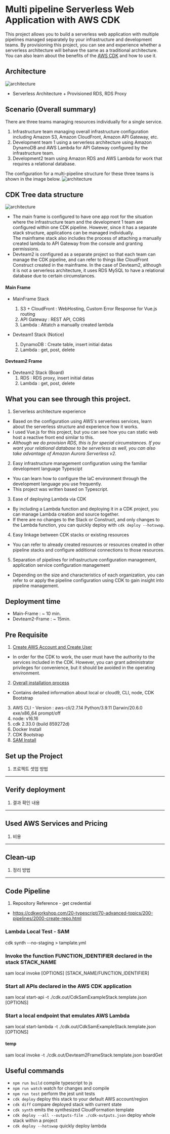 # Multi pipeline Serverless Web Application with AWS CDK
This project allows you to build a serverless web application with multiple pipelines managed separately by your infrastructure and development teams.
By provisioning this project, you can see and experience whether a serverless architecture will behave the same as a traditional architecture.
You can also learn about the benefits of the [AWS CDK](https://aws.amazon.com/ko/cdk/) and how to use it.

## Architecture
![architecture](./resource/demo2-archi.png)
- Serverless Architecture + Provisioned RDS, RDS Proxy

## Scenario (Overall summary)
There are three teams managing resources individually for a single service.
1. Infrastructure team managing overall infrastructure configuration including Amazon S3, Amazon CloudFront, Amazon API Gateway, etc.
2. Development team 1 using a serverless architecture using Amazon DynamoDB and AWS Lambda for API Gateway configured by the infrastructure team.
3. Development2 team using Amazon RDS and AWS Lambda for work that requires a relational database.

The configuration for a multi-pipeline structure for these three teams is shown in the image below.
![architecture](./resource/demo2-pipeline.png)

## CDK Tree data structure
![architecture](./resource/stackTree.png)
- The main frame is configured to have one app root for the situation where the infrastructure team and the development 1 team are configured within one CDK pipeline. However, since it has a separate stack structure, applications can be managed individually.     
The mainframe stack also includes the process of attaching a manually created lambda to API Gateway from the console and granting permissions.
- Devteam2 is configured as a separate project so that each team can manage the CDK pipeline, and can refer to things like CloudFront Construct created in the mainframe. In the case of Devteam2, although it is not a serverless architecture, it uses RDS MySQL to have a relational database due to certain circumstances.

#### Main Frame
- MainFrame Stack
	1. S3 + CloudFront : WebHosting, Custom Error Response for Vue.js routing
	2. API Gateway : REST API, CORS
	3. Lambda : Attatch a manually created lambda

- Devteam1 Stack (Notice)
	1. DynamoDB : Create table, insert initial datas
	2. Lambda : get, post, delete

#### Devteam2 Frame
- Devteam2 Stack (Board)
	1. RDS : RDS proxy, insert initial datas
	2. Lambda : get, post, delete

## What you can see through this project.
1. Serverless architecture experience
- Based on the configuration using AWS's serverless services, learn about the serverless structure and experience how it works.
- I used Vue.js for this project, but you can see how you can static web host a reactive front end similar to this.
- *Although we do provision RDS, this is for special circumstances. If you want your relational database to be serverless as well, you can also take advantage of Amazon Aurora Serverless v2.*
2. Easy infrastructure management configuration using the familiar development language Typescipt
- You can learn how to configure the IaC environment through the development language you use frequently.
- This project was written based on Typescript.
3. Ease of deploying Lambda via CDK
- By including a Lambda function and deploying it in a CDK project, you can manage Lambda creation and source together.
- If there are no changes to the Stack or Construct, and only changes to the Lambda function, you can quickly deploy with `cdk deploy --hotswap`.
4. Easy linkage between CDK stacks or existing resources
- You can refer to already created resources or resources created in other pipeline stacks and configure additional connections to those resources.
5. Separation of pipelines for infrastructure configuration management, application service configuration management
- Depending on the size and characteristics of each organization, you can refer to or apply the pipeline configuration using CDK to gain insight into pipeline management.

## Deployment time
- Main-Frame : ~ 10 min.
- Devteam2-Frame : ~ 15min. 

## Pre Requisite
1. [Create AWS Account and Create User](https://aws.amazon.com/en/resources/create-account/)
- In order for the CDK to work, the user must have the authority to the services included in the CDK. However, you can grant administrator privileges for convenience, but it should be avoided in the operating environment.
2. [Overall installation process](https://aws.amazon.com/en/getting-started/guides/setup-cdk/)
- Contains detailed information about local or cloud9, CLI, node, CDK Bootstrap
3. AWS CLI - Version : aws-cli/2.7.14 Python/3.9.11 Darwin/20.6.0 exe/x86_64 prompt/off
4. node: v16.16
5. cdk 2.33.0 (build 859272d)
6. Docker Install
7. CDK Bootstrap
8. [SAM Install](https://docs.aws.amazon.com/en_us/serverless-application-model/latest/developerguide/serverless-sam-cli-install-mac.html)

## Set up the Project
1. 프로젝트 셋업 방법

----
## Verify deployment
1. 결과 확인 내용

----
## Used AWS Services and Pricing
1. 비용

----
## Clean-up
1. 정리 방법

----
## Code Pipeline
1. Repository Reference - get credential
- https://cdkworkshop.com/20-typescript/70-advanced-topics/200-pipelines/2000-create-repo.html


### Lambda Local Test - SAM
cdk synth --no-staging > tamplate.yml

### Invoke the function FUNCTION_IDENTIFIER declared in the stack STACK_NAME
sam local invoke [OPTIONS] [STACK_NAME/FUNCTION_IDENTIFIER]

### Start all APIs declared in the AWS CDK application
sam local start-api -t ./cdk.out/CdkSamExampleStack.template.json [OPTIONS]

### Start a local endpoint that emulates AWS Lambda
sam local start-lambda -t ./cdk.out/CdkSamExampleStack.template.json [OPTIONS]


#### temp
sam local invoke -t ./cdk.out/Devteam2FrameStack.template.json boardGet


## Useful commands

* `npm run build`   compile typescript to js
* `npm run watch`   watch for changes and compile
* `npm run test`    perform the jest unit tests
* `cdk deploy`      deploy this stack to your default AWS account/region
* `cdk diff`        compare deployed stack with current state
* `cdk synth`       emits the synthesized CloudFormation template
* `cdk deploy --all --outputs-file ./cdk-outputs.json`  deploy whole stack within a project
* `cdk deploy --hotswap`    quickly deploy lambda
